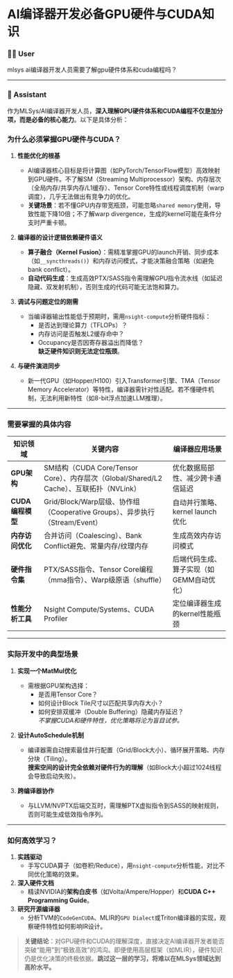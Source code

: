 # AI编译器开发必备GPU硬件与CUDA知识

### 🧑‍💻 User

mlsys ai编译器开发人员需要了解gpu硬件体系和cuda编程吗？

---

### 🤖 Assistant

作为MLSys/AI编译器开发人员，**深入理解GPU硬件体系和CUDA编程不仅是加分项，而是必备的核心能力**。以下是具体分析：

### **为什么必须掌握GPU硬件与CUDA？**
1. **性能优化的根基**  
   - AI编译器核心目标是将计算图（如PyTorch/TensorFlow模型）高效映射到GPU硬件。不了解SM（Streaming Multiprocessor）架构、内存层次（全局内存/共享内存/L1缓存）、Tensor Core特性或线程调度机制（warp调度），几乎无法做出有竞争力的优化。
   - **关键场景**：若不懂GPU内存带宽瓶颈，可能忽略`shared memory`使用，导致性能下降10倍；不了解warp divergence，生成的kernel可能在条件分支时严重卡顿。

2. **编译器的设计逻辑依赖硬件语义**  
   - **算子融合（Kernel Fusion）**：需精准掌握GPU的launch开销、同步成本（如`__syncthreads()`）和内存访问模式，才能决策融合策略（如避免bank conflict）。
   - **自动代码生成**：生成高效PTX/SASS指令需理解GPU指令流水线（如延迟隐藏、双发射机制），否则生成的代码可能无法饱和算力。

3. **调试与问题定位的刚需**  
   - 当编译器输出性能低于预期时，需用`nsight-compute`分析硬件指标：  
     - 是否达到理论算力（TFLOPs）？  
     - 内存访问是否触发L2缓存命中？  
     - Occupancy是否因寄存器溢出而降低？  
   **缺乏硬件知识则无法定位瓶颈**。

4. **与硬件演进同步**  
   - 新一代GPU（如Hopper/H100）引入Transformer引擎、TMA（Tensor Memory Accelerator）等特性，编译器需针对性适配。若不懂硬件机制，无法利用新特性（如8-bit浮点加速LLM推理）。

---

### **需要掌握的具体内容**
| **知识领域**         | **关键内容**                                                                 | **编译器应用场景**                          |
|----------------------|-----------------------------------------------------------------------------|---------------------------------------------|
| **GPU架构**          | SM结构（CUDA Core/Tensor Core）、内存层次（Global/Shared/L2 Cache）、互联拓扑（NVLink） | 优化数据局部性、减少跨卡通信延迟            |
| **CUDA编程模型**     | Grid/Block/Warp层级、协作组（Cooperative Groups）、异步执行（Stream/Event） | 自动并行策略、kernel launch优化             |
| **内存访问优化**     | 合并访问（Coalescing）、Bank Conflict避免、常量内存/纹理内存                | 生成高效内存访问模式                       |
| **硬件指令集**       | PTX/SASS指令、Tensor Core编程（mma指令）、Warp级原语（shuffle）             | 后端代码生成、算子实现（如GEMM自动优化）    |
| **性能分析工具**     | Nsight Compute/Systems、CUDA Profiler                                       | 定位编译器生成的kernel性能瓶颈             |

---

### **实际开发中的典型场景**
1. **实现一个MatMul优化**  
   - 需根据GPU架构选择：  
     - 是否用Tensor Core？  
     - 如何设计Block Tile尺寸以匹配共享内存大小？  
     - 如何安排双缓冲（Double Buffering）隐藏内存延迟？  
   *不掌握CUDA和硬件特性，优化策略将沦为盲目试参。*

2. **设计AutoSchedule机制**  
   - 编译器需自动搜索最佳并行配置（Grid/Block大小）、循环展开策略、内存分块（Tiling）。  
   **搜索空间的设计完全依赖对硬件行为的理解**（如Block大小超过1024线程会导致启动失败）。

3. **跨编译器协作**  
   - 与LLVM/NVPTX后端交互时，需理解PTX虚拟指令到SASS的映射规则，否则可能生成低效指令序列。

---

### **如何高效学习？**
1. **实践驱动**  
   - 手写CUDA算子（如卷积/Reduce），用`nsight-compute`分析性能，对比不同优化策略的效果。
2. **深入硬件文档**  
   - 精读NVIDIA的**架构白皮书**（如Volta/Ampere/Hopper）和**CUDA C++ Programming Guide**。
3. **研究开源编译器**  
   - 分析TVM的`CodeGenCUDA`、MLIR的`GPU Dialect`或Triton编译器的实现，观察硬件特性如何影响IR设计。

> **关键结论**：对GPU硬件和CUDA的理解深度，直接决定AI编译器开发者能否突破“能用”到“极致高效”的鸿沟。即便使用高层框架（如MLIR），硬件知识仍是优化决策的终极依据。**跳过这一层的学习，将难以在MLSys领域达到高阶水平。**